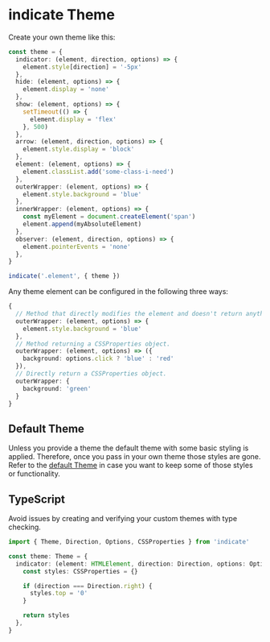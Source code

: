 # indicate Theme

Create your own theme like this:

```ts
const theme = {
  indicator: (element, direction, options) => {
    element.style[direction] = '-5px'
  },
  hide: (element, options) => {
    element.display = 'none'
  },
  show: (element, options) => {
    setTimeout(() => {
      element.display = 'flex'
    }, 500)
  },
  arrow: (element, direction, options) => {
    element.style.display = 'block'
  },
  element: (element, options) => {
    element.classList.add('some-class-i-need')
  },
  outerWrapper: (element, options) => {
    element.style.background = 'blue'
  },
  innerWrapper: (element, options) => {
    const myElement = document.createElement('span')
    element.append(myAbsoluteElement)
  },
  observer: (element, direction, options) => {
    element.pointerEvents = 'none'
  },
}

indicate('.element', { theme })
```

Any theme element can be configured in the following three ways:

```ts
{
  // Method that directly modifies the element and doesn't return anything.
  outerWrapper: (element, options) => {
    element.style.background = 'blue'
  },
  // Method returning a CSSProperties object.
  outerWrapper: (element, options) => ({
    background: options.click ? 'blue' : 'red'
  }),
  // Directly return a CSSProperties object.
  outerWrapper: {
    background: 'green'
  }
}
```

## Default Theme

Unless you provide a theme the default theme with some basic styling is applied. Therefore, once you pass in your own theme those styles are gone. Refer to the [default Theme](https://github.com/tobua/indicate/tree/master/theme/default.ts) in case you want to keep some of those styles or functionality.

## TypeScript

Avoid issues by creating and verifying your custom themes with type checking.

```ts
import { Theme, Direction, Options, CSSProperties } from 'indicate'

const theme: Theme = {
  indicator: (element: HTMLElement, direction: Direction, options: Options) => {
    const styles: CSSProperties = {}

    if (direction === Direction.right) {
      styles.top = '0'
    }

    return styles
  },
}
```
